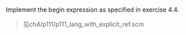 Implement the begin expression as speciﬁed in exercise 4.4.

> 见ch4/p111/p111_lang_with_explicit_ref.scm